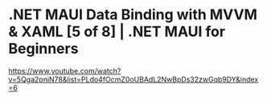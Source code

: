 # .NET MAUI Data Binding with MVVM & XAML [5 of 8] | .NET MAUI for Beginners
https://www.youtube.com/watch?v=5Qga2pniN78&list=PLdo4fOcmZ0oUBAdL2NwBpDs32zwGqb9DY&index=6




